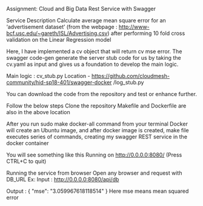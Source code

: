 Assignment: Cloud and Big Data Rest Service with Swagger

Service Description
 Calculate average  mean square error for an ‘advertisement dataset’ (from the webpage : http://www-bcf.usc.edu/~gareth/ISL/Advertising.csv) after performing 10 fold cross validation on the Linear Regression model 

Here, I have implemented a cv object that will return cv mse error. The swagger code-gen generate the server stub code for us by taking the cv.yaml as input and gives us a foundation to develop the main logic. 

Main logic : cv_stub.py 
Location - https://github.com/cloudmesh-community/hid-sp18-401/swagger-docker /log_stub.py

You can download the code from the repository and test or enhance further.

Follow the below steps
Clone the repository
Makefile and Dockerfile are also in the above location

After you run sudo make docker-all command from your terminal
Docker will create an Ubuntu image, and after docker image is created, make file executes series of commands, creating my swagger REST service in the docker container
 
You will see something like this Running on http://0.0.0.0:8080/ (Press CTRL+C to quit)

Running the service from browser
Open any browser and request with DB_URL Ex: Input : http://0.0.0.0:8080/api/db 

Output : {
  "mse": "3.059967618118514"
}
Here mse means mean squared error  

